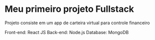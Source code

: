 # Meu primeiro projeto Fullstack

Projeto consiste em um app de carteira virtual para controle financeiro

Front-end: React JS
Back-end: Node.js
Database: MongoDB

